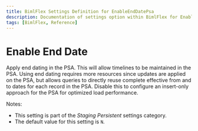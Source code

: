 ```yaml
---
title: BimlFlex Settings Definition for EnableEndDatePsa
description: Documentation of settings option within BimlFlex for EnableEndDatePsa
tags: [BimlFlex, Reference]
---
```


# Enable End Date

Apply end dating in the PSA. This will allow timelines to be maintained in the PSA. Using end dating requires more resources since updates are applied on the PSA, but allows queries to directly reuse complete effective from and to dates for each record in the PSA. Disable this to configure an insert-only approach for the PSA for optimized load performance.

Notes:

* This setting is part of the *Staging Persistent* settings category.
* The default value for this setting is `N`.
